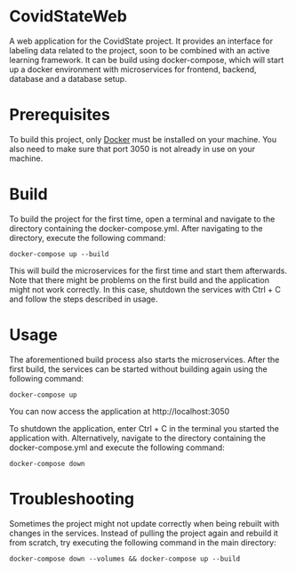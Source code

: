 # CovidStateWeb 

A web application for the CovidState project. It provides an interface for labeling data related to the project, soon to be combined with an active learning framework. It can be build using docker-compose, which will start up a docker environment with
microservices for frontend, backend, database and a database setup.

# Prerequisites

To build this project, only [Docker](https://docs.docker.com/get-docker/) must be installed on your machine.
You also need to make sure that port 3050 is not already in use on your machine.

# Build

To build the project for the first time, open a terminal and navigate to the directory containing the docker-compose.yml. After navigating to the directory, execute the following command:
```shell
docker-compose up --build
```
This will build the microservices for the first time and start them afterwards. Note that there might be problems on the first build and the application might not work correctly. In this case, shutdown the services with Ctrl + C and follow the steps described in usage.

# Usage
The aforementioned build process also starts the microservices. After the first build, the services can be started without building again using the following command:
```shell
docker-compose up
```

You can now access the application at http://localhost:3050

To shutdown the application, enter Ctrl + C in the terminal you started the application with. Alternatively, navigate to the directory containing the docker-compose.yml and execute the following command:
```shell
docker-compose down
```

# Troubleshooting
Sometimes the project might not update correctly when being rebuilt with changes in the services. Instead of pulling the project again and rebuild it from scratch, try executing the following command in the main directory:
```shell
docker-compose down --volumes && docker-compose up --build
```
